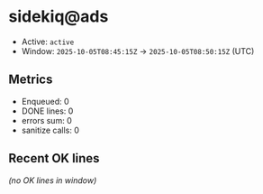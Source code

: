 # sidekiq@ads

- Active: `active`
- Window: `2025-10-05T08:45:15Z` → `2025-10-05T08:50:15Z` (UTC)

## Metrics
- Enqueued: 0
- DONE lines: 0
- errors sum: 0
- sanitize calls: 0

## Recent OK lines
_(no OK lines in window)_
